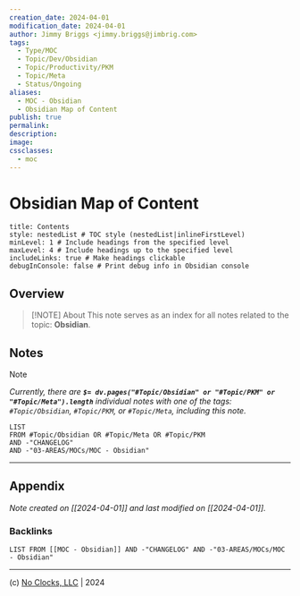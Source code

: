 ```yaml
---
creation_date: 2024-04-01
modification_date: 2024-04-01
author: Jimmy Briggs <jimmy.briggs@jimbrig.com>
tags:
  - Type/MOC
  - Topic/Dev/Obsidian
  - Topic/Productivity/PKM
  - Topic/Meta
  - Status/Ongoing
aliases:
  - MOC - Obsidian
  - Obsidian Map of Content
publish: true
permalink:
description:
image:
cssclasses:
  - moc
---
```


# Obsidian Map of Content

```table-of-contents
title: Contents 
style: nestedList # TOC style (nestedList|inlineFirstLevel)
minLevel: 1 # Include headings from the specified level
maxLevel: 4 # Include headings up to the specified level
includeLinks: true # Make headings clickable
debugInConsole: false # Print debug info in Obsidian console
```

## Overview

> [!NOTE] About
> This note serves as an index for all notes related to the topic: **Obsidian**.

## Notes

> [!NOTE]
> *Currently, there are **`$= dv.pages("#Topic/Obsidian" or "#Topic/PKM" or "#Topic/Meta").length`**  individual notes with one of the tags: `#Topic/Obsidian`, `#Topic/PKM`, or `#Topic/Meta`, including this note.*

```dataview
LIST
FROM #Topic/Obsidian OR #Topic/Meta OR #Topic/PKM
AND -"CHANGELOG"
AND -"03-AREAS/MOCs/MOC - Obsidian"
```

***

## Appendix

*Note created on [[2024-04-01]] and last modified on [[2024-04-01]].*

### Backlinks

```dataview
LIST FROM [[MOC - Obsidian]] AND -"CHANGELOG" AND -"03-AREAS/MOCs/MOC - Obsidian"
```

***

(c) [No Clocks, LLC](https://github.com/noclocks) | 2024